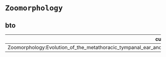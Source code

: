 # `Zoomorphology`

## bto

| curie                                                                                                                     |   usages | nodes                                             |
|---------------------------------------------------------------------------------------------------------------------------|----------|---------------------------------------------------|
| Zoomorphology:Evolution_of_the_metathoracic_tympanal_ear_and_its_mesothoracic_homologue_in_the_Macrolepidoptera_(Insecta) |        1 | [BTO:0000639](https://bioregistry.io/BTO:0000639) |

